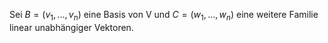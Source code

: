 Sei $B = (v_1, ..., v_n)$ eine Basis von V und $C = (w_1, ..., w_n)$ eine weitere Familie linear unabhängiger Vektoren. 